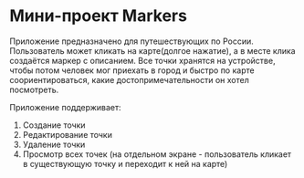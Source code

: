 # Мини-проект Markers
Приложение предназначено для путешествующих по России.
Пользователь может кликать на карте(долгое нажатие), а в месте клика создаётся маркер с описанием.
Все точки хранятся на устройстве, чтобы потом человек мог приехать в город и быстро по карте соориентироваться, какие достопримечательности он хотел посмотреть. 

Приложение поддерживает:
1. Создание точки
2. Редактирование точки
3. Удаление точки
4. Просмотр всех точек (на отдельном экране - пользователь кликает в существующую точку и переходит к ней на карте)
